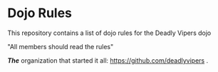 Dojo Rules
==========

This repository contains a list of dojo rules for the Deadly Vipers dojo

"All members should read the rules"

**_The_** organization that started it all: https://github.com/deadlyvipers .
